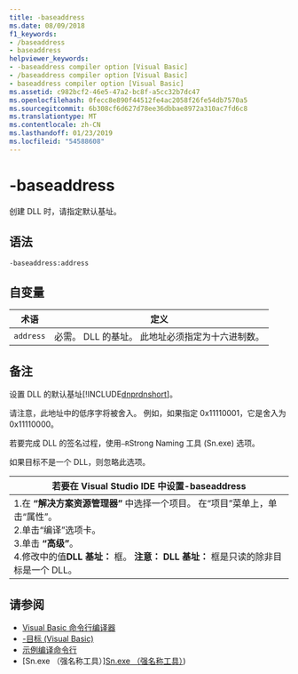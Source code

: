 ```yaml
---
title: -baseaddress
ms.date: 08/09/2018
f1_keywords:
- /baseaddress
- baseaddress
helpviewer_keywords:
- -baseaddress compiler option [Visual Basic]
- /baseaddress compiler option [Visual Basic]
- baseaddress compiler option [Visual Basic]
ms.assetid: c982bcf2-46e5-47a2-bc8f-a5cc32b7dc47
ms.openlocfilehash: 0fecc8e890f44512fe4ac2058f26fe54db7570a5
ms.sourcegitcommit: 6b308cf6d627d78ee36dbbae8972a310ac7fd6c8
ms.translationtype: MT
ms.contentlocale: zh-CN
ms.lasthandoff: 01/23/2019
ms.locfileid: "54588608"
---
```

# <a name="-baseaddress"></a>-baseaddress
创建 DLL 时，请指定默认基址。  
  
## <a name="syntax"></a>语法  
  
```  
-baseaddress:address  
```  
  
## <a name="arguments"></a>自变量  
  
|术语|定义|  
|---|---|  
|`address`|必需。 DLL 的基址。 此地址必须指定为十六进制数。|  
  
## <a name="remarks"></a>备注  
 设置 DLL 的默认基址[!INCLUDE[dnprdnshort](~/includes/dnprdnshort-md.md)]。  
  
 请注意，此地址中的低序字将被舍入。 例如，如果指定 0x11110001，它是舍入为 0x11110000。  
  
 若要完成 DLL 的签名过程，使用`–R`Strong Naming 工具 (Sn.exe) 选项。  
  
 如果目标不是一个 DLL，则忽略此选项。  
  
|若要在 Visual Studio IDE 中设置-baseaddress|  
|---|  
|1.在 **“解决方案资源管理器”** 中选择一个项目。 在“项目”菜单上，单击“属性”。 <br />2.单击“编译”选项卡。<br />3.单击 **“高级”**。<br />4.修改中的值**DLL 基址：** 框。 **注意：**    **DLL 基址：** 框是只读的除非目标是一个 DLL。|  
  
## <a name="see-also"></a>请参阅
- [Visual Basic 命令行编译器](../../../visual-basic/reference/command-line-compiler/index.md)
- [-目标 (Visual Basic)](../../../visual-basic/reference/command-line-compiler/target.md)
- [示例编译命令行](../../../visual-basic/reference/command-line-compiler/sample-compilation-command-lines.md)
- [Sn.exe （强名称工具）][Sn.exe （强名称工具）](../../../framework/tools/sn-exe-strong-name-tool.md))
